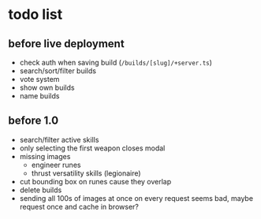 # todo list

## before live deployment
- check auth when saving build (`/builds/[slug]/+server.ts`)
- search/sort/filter builds
- vote system
- show own builds
- name builds

## before 1.0
- search/filter active skills
- only selecting the first weapon closes modal
- missing images
    - engineer runes
    - thrust versatility skills (legionaire)
- cut bounding box on runes cause they overlap
- delete builds
- sending all 100s of images at once on every request seems bad, maybe request once and cache in browser?